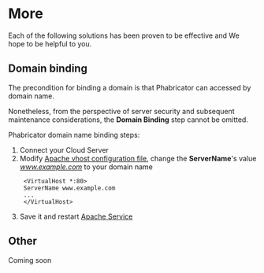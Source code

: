 # More

Each of the following solutions has been proven to be effective and We hope to be helpful to you.

## Domain binding

The precondition for binding a domain is that Phabricator can accessed by domain name.

Nonetheless, from the perspective of server security and subsequent maintenance considerations, the **Domain Binding** step cannot be omitted.

Phabricator domain name binding steps:

1. Connect your Cloud Server
2. Modify [Apache vhost configuration file](/stack-components.md#apache), change the **ServerName**'s value *www.example.com* to your domain name
   ```text
    <VirtualHost *:80>
    ServerName www.example.com
    ...
    </VirtualHost>
   ```
3. Save it and restart [Apache Service](/admin-services.md#apache)


## Other

Coming soon
